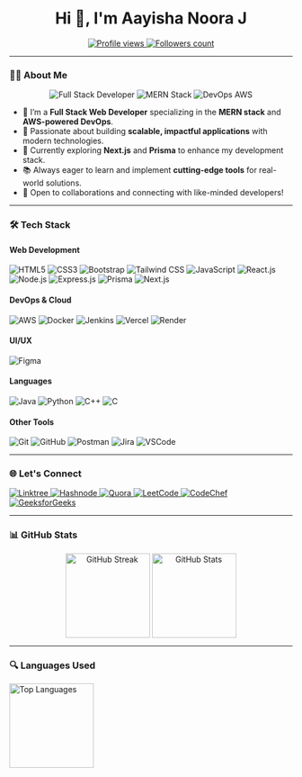 <h1 align="center">Hi 👋, I'm Aayisha Noora J</h1>

<p align="center">
    <a href="https://github.com/aayishajalal">
        <img src="https://komarev.com/ghpvc/?username=aayishajalal&label=Profile%20views&color=0e75b6&style=flat" alt="Profile views" />
    </a>
    <a href="https://github.com/aayishajalal?tab=followers">
        <img src="https://img.shields.io/github/followers/aayishajalal?label=Followers&style=social" alt="Followers count">
    </a>
</p>

---

### 👩‍💻 About Me

<p align="center">
    <img src="https://img.shields.io/badge/Full%20Stack%20Developer-339933?style=for-the-badge&logo=nodedotjs&logoColor=white" alt="Full Stack Developer" />
    <img src="https://img.shields.io/badge/MERN%20Stack-61DAFB?style=for-the-badge&logo=react&logoColor=black" alt="MERN Stack" />
    <img src="https://img.shields.io/badge/DevOps-AWS-FF9900?style=for-the-badge&logo=amazonaws&logoColor=white" alt="DevOps AWS" />
</p>

- 🔭 I’m a **Full Stack Web Developer** specializing in the **MERN stack** and **AWS-powered DevOps**.
- 🌟 Passionate about building **scalable, impactful applications** with modern technologies.
- 🌱 Currently exploring **Next.js** and **Prisma** to enhance my development stack.
- 📚 Always eager to learn and implement **cutting-edge tools** for real-world solutions.
- 🤝 Open to collaborations and connecting with like-minded developers!

---

### 🛠️ Tech Stack

#### Web Development

<p>
    <img src="https://img.shields.io/badge/HTML5-E34F26?style=for-the-badge&logo=html5&logoColor=white" alt="HTML5" />
    <img src="https://img.shields.io/badge/CSS3-1572B6?style=for-the-badge&logo=css3&logoColor=white" alt="CSS3" />
    <img src="https://img.shields.io/badge/Bootstrap-563D7C?style=for-the-badge&logo=bootstrap&logoColor=white" alt="Bootstrap" />
    <img src="https://img.shields.io/badge/Tailwind_CSS-38B2AC?style=for-the-badge&logo=tailwind-css&logoColor=white" alt="Tailwind CSS" />
    <img src="https://img.shields.io/badge/JavaScript-323330?style=for-the-badge&logo=javascript&logoColor=F7DF1E" alt="JavaScript" />
    <img src="https://img.shields.io/badge/React-20232A?style=for-the-badge&logo=react&logoColor=61DAFB" alt="React.js" />
    <img src="https://img.shields.io/badge/Node.js-339933?style=for-the-badge&logo=nodedotjs&logoColor=white" alt="Node.js" />
    <img src="https://img.shields.io/badge/Express.js-000000?style=for-the-badge&logo=express&logoColor=white" alt="Express.js" />
    <img src="https://img.shields.io/badge/Prisma-2D3748?style=for-the-badge&logo=prisma&logoColor=white" alt="Prisma" />
    <img src="https://img.shields.io/badge/Next.js-000000?style=for-the-badge&logo=nextdotjs&logoColor=white" alt="Next.js" />
</p>

#### DevOps & Cloud

<p>
    <img src="https://img.shields.io/badge/AWS-FF9900?style=for-the-badge&logo=amazonaws&logoColor=white" alt="AWS" />
    <img src="https://img.shields.io/badge/Docker-2496ED?style=for-the-badge&logo=docker&logoColor=white" alt="Docker" />
    <img src="https://img.shields.io/badge/Jenkins-D24939?style=for-the-badge&logo=jenkins&logoColor=white" alt="Jenkins" />
    <img src="https://img.shields.io/badge/Vercel-000000?style=for-the-badge&logo=vercel&logoColor=white" alt="Vercel" />
    <img src="https://img.shields.io/badge/Render-3E6AE0?style=for-the-badge&logo=render&logoColor=white" alt="Render" />
</p>

#### UI/UX

<p>
    <img src="https://img.shields.io/badge/Figma-F24E1E?style=for-the-badge&logo=figma&logoColor=white" alt="Figma" />
</p>

#### Languages

<p>
    <img src="https://img.shields.io/badge/Java-007396?style=for-the-badge&logo=java&logoColor=white" alt="Java" />
    <img src="https://img.shields.io/badge/Python-3776AB?style=for-the-badge&logo=python&logoColor=white" alt="Python" />
    <img src="https://img.shields.io/badge/C++-00599C?style=for-the-badge&logo=cplusplus&logoColor=white" alt="C++" />
    <img src="https://img.shields.io/badge/C-00599C?style=for-the-badge&logo=c&logoColor=white" alt="C" />
</p>

#### Other Tools

<p>
    <img src="https://img.shields.io/badge/Git-F05032?style=for-the-badge&logo=git&logoColor=white" alt="Git" />
    <img src="https://img.shields.io/badge/GitHub-181717?style=for-the-badge&logo=github&logoColor=white" alt="GitHub" />
    <img src="https://img.shields.io/badge/Postman-FF6C37?style=for-the-badge&logo=postman&logoColor=white" alt="Postman" />
    <img src="https://img.shields.io/badge/Jira-0052CC?style=for-the-badge&logo=jira&logoColor=white" alt="Jira" />
    <img src="https://img.shields.io/badge/Visual%20Studio%20Code-007ACC?style=for-the-badge&logo=visual-studio-code&logoColor=white" alt="VSCode" />
</p>

---

### 🌐 Let's Connect

<p>
    <a href="https://linktr.ee/aayishajalal" target="_blank">
        <img src="https://img.shields.io/badge/Linktree-39E09B?style=for-the-badge&logo=linktree&logoColor=white" alt="Linktree" />
    </a>
    <a href="https://hashnode.com/@aayishajalal" target="_blank">
        <img src="https://img.shields.io/badge/Hashnode-2962FF?style=for-the-badge&logo=hashnode&logoColor=white" alt="Hashnode" />
    </a>
    <a href="https://www.quora.com/profile/Aayisha-Noora-Jalaludeen" target="_blank">
        <img src="https://img.shields.io/badge/Quora-B92B27?style=for-the-badge&logo=quora&logoColor=white" alt="Quora" />
    </a>
    <a href="https://leetcode.com/aayishajalal/" target="_blank">
        <img src="https://img.shields.io/badge/LeetCode-FFA116?style=for-the-badge&logo=leetcode&logoColor=white" alt="LeetCode" />
    </a>
    <a href="https://www.codechef.com/users/aayishajalal05" target="_blank">
        <img src="https://img.shields.io/badge/CodeChef-5B4638?style=for-the-badge&logo=codechef&logoColor=white" alt="CodeChef" />
    </a>
    <a href="https://www.geeksforgeeks.org/user/aayishajeb07/" target="_blank">
        <img src="https://img.shields.io/badge/GeeksforGeeks-2F8D46?style=for-the-badge&logo=geeksforgeeks&logoColor=white" alt="GeeksforGeeks" />
    </a>
</p>


---

### 📊 GitHub Stats

<p align="center">
   <img align="center" src="https://github-readme-streak-stats.herokuapp.com/?user=aayishajalal&theme=radical" alt="GitHub Streak" height="150"/>
   <img align="center" src="https://github-readme-stats.vercel.app/api?username=aayishajalal&show_icons=true&theme=radical" alt="GitHub Stats" height="150" />
</p>

---

### 🔍 Languages Used

<p>
   <img align="center" src="https://github-readme-stats.vercel.app/api/top-langs/?username=aayishajalal&layout=compact&theme=radical" alt="Top Languages" height="150"/>
</p>
